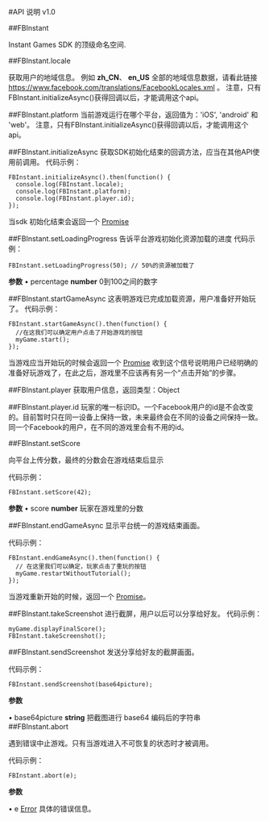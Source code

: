 #API 说明 v1.0

##FBInstant

Instant Games SDK 的顶级命名空间.

##FBInstant.locale

获取用户的地域信息。 例如 **zh_CN**、 **en_US**
全部的地域信息数据，请看此链接 https://www.facebook.com/translations/FacebookLocales.xml 。
注意，只有FBInstant.initializeAsync()获得回调以后，才能调用这个api。

##FBInstant.platform
当前游戏运行在哪个平台，返回值为：'iOS', 'android' 和 'web'。
注意，只有FBInstant.initializeAsync()获得回调以后，才能调用这个api。

##FBInstant.initializeAsync
获取SDK初始化结束的回调方法，应当在其他API使用前调用。
代码示例：
```
FBInstant.initializeAsync().then(function() {
  console.log(FBInstant.locale);
  console.log(FBInstant.platform);
  console.log(FBInstant.player.id);
});
```
当sdk 初始化结束会返回一个 [Promise](https://developer.mozilla.org/en-US/docs/Web/JavaScript/Reference/Global_Objects/Promise)

##FBInstant.setLoadingProgress
告诉平台游戏初始化资源加载的进度
代码示例：

```
FBInstant.setLoadingProgress(50); // 50%的资源被加载了
```
**参数**
•	percentage **number**  0到100之间的数字

##FBInstant.startGameAsync
这表明游戏已完成加载资源，用户准备好开始玩了。
代码示例：
```
FBInstant.startGameAsync().then(function() {
  //在这我们可以确定用户点击了开始游戏的按钮
  myGame.start();
});
```
当游戏应当开始玩的时候会返回一个 [Promise](https://developer.mozilla.org/en-US/docs/Web/JavaScript/Reference/Global_Objects/Promise)
收到这个信号说明用户已经明确的准备好玩游戏了，在此之后，游戏里不应该再有另一个“点击开始”的步骤。

##FBInstant.player
获取用户信息，返回类型：Object

##FBInstant.player.id
玩家的唯一标识ID。一个Facebook用户的id是不会改变的。目前暂时只在同一设备上保持一致，未来最终会在不同的设备之间保持一致。同一个Facebook的用户，在不同的游戏里会有不用的id。

##FBInstant.setScore

向平台上传分数，最终的分数会在游戏结束后显示

代码示例：
```
FBInstant.setScore(42);
```
**参数**
•	score **number**  玩家在游戏里的分数

##FBInstant.endGameAsync
显示平台统一的游戏结束画面。

代码示例：
```
FBInstant.endGameAsync().then(function() {
  // 在这里我们可以确定，玩家点击了重玩的按钮
  myGame.restartWithoutTutorial();
});
```
当游戏重新开始的时候，返回一个 [Promise](https://developer.mozilla.org/en-US/docs/Web/JavaScript/Reference/Global_Objects/Promise)。


##FBInstant.takeScreenshot
进行截屏，用户以后可以分享给好友。
代码示例：
```
myGame.displayFinalScore();
FBInstant.takeScreenshot();
```
##FBInstant.sendScreenshot
发送分享给好友的截屏画面。

代码示例：
```
FBInstant.sendScreenshot(base64picture);
```
**参数**

•	base64picture **string** 把截图进行 base64 编码后的字符串
##FBInstant.abort

遇到错误中止游戏。只有当游戏进入不可恢复的状态时才被调用。

代码示例：
```
FBInstant.abort(e);
```
**参数**

•	e [Error](https://developer.mozilla.org/en-US/docs/Web/JavaScript/Reference/Global_Objects/Error) 具体的错误信息。